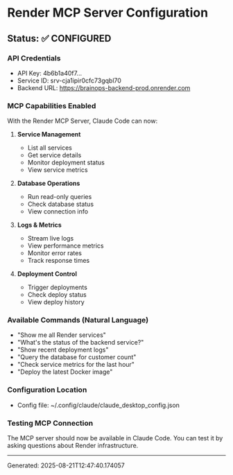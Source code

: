 # Render MCP Server Configuration

## Status: ✅ CONFIGURED

### API Credentials
- API Key: 4b6b1a40f7...
- Service ID: srv-cja1ipir0cfc73gqbl70
- Backend URL: https://brainops-backend-prod.onrender.com

### MCP Capabilities Enabled
With the Render MCP Server, Claude Code can now:

1. **Service Management**
   - List all services
   - Get service details
   - Monitor deployment status
   - View service metrics

2. **Database Operations**
   - Run read-only queries
   - Check database status
   - View connection info

3. **Logs & Metrics**
   - Stream live logs
   - View performance metrics
   - Monitor error rates
   - Track response times

4. **Deployment Control**
   - Trigger deployments
   - Check deploy status
   - View deploy history

### Available Commands (Natural Language)
- "Show me all Render services"
- "What's the status of the backend service?"
- "Show recent deployment logs"
- "Query the database for customer count"
- "Check service metrics for the last hour"
- "Deploy the latest Docker image"

### Configuration Location
- Config file: ~/.config/claude/claude_desktop_config.json

### Testing MCP Connection
The MCP server should now be available in Claude Code.
You can test it by asking questions about Render infrastructure.

---
Generated: 2025-08-21T12:47:40.174057
